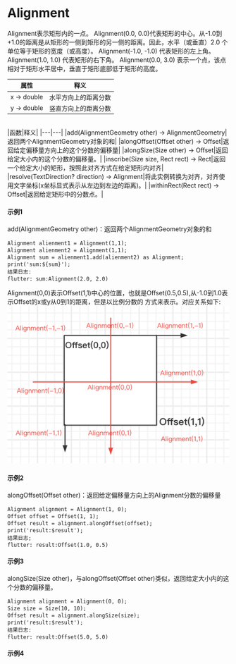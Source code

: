 # Alignment
Alignment表示矩形内的一点。
Alignment(0.0, 0.0)代表矩形的中心。从-1.0到+1.0的距离是从矩形的一侧到矩形的另一侧的距离。因此，水平（或垂直）2.0
个单位等于矩形的宽度（或高度）。
Alignment(-1.0, -1.0) 代表矩形的左上角。
Alignment(1.0, 1.0) 代表矩形的右下角。
Alignment(0.0, 3.0) 表示一个点，该点相对于矩形水平居中，垂直于矩形底部低于矩形的高度。<br>

|属性|释义|
|---|---|
|x → double|水平方向上的距离分数|
|y → double|竖直方向上的距离分数|
<br>
|函数|释义|
|---|---|
|add(AlignmentGeometry other) → AlignmentGeometry|返回两个AlignmentGeometry对象的和|
|alongOffset(Offset other) → Offset|返回给定偏移量方向上的这个分数的偏移量|
|alongSize(Size other) → Offset|返回给定大小内的这个分数的偏移量。|
|inscribe(Size size, Rect rect) → Rect|返回一个给定大小的矩形，按照此对齐方式在给定矩形内对齐|
|resolve(TextDirection? direction) → Alignment|将此实例转换为对齐，对齐使用文字坐标(x坐标显式表示从左边到左边的距离)。|
|withinRect(Rect rect) → Offset|返回给定矩形中的分数点。|

#### 示例1
add(AlignmentGeometry other)：返回两个AlignmentGeometry对象的和
```
Alignment alienment1 = Alignment(1,1);
Alignment alienment2 = Alignment(1,1);
Alignment sum = alienment1.add(alienment2) as Alignment;
print('sum:${sum}');
结果日志:
flutter: sum:Alignment(2.0, 2.0)
```
Alignment(0,0)表示Offset(1,1)中心的位置，也就是Offset(0.5,0.5),从-1.0到1.0表示Offset的x或y从0到1的距离，但是以比例分数的
方式来表示。对应关系如下:<br>
![img](https://github.com/DingMouRen/flutter_widget_wiki/raw/master/lib/widget/alignment/res/alignment_1.png)<br>


#### 示例2
alongOffset(Offset other)：返回给定偏移量方向上的Alignment分数的偏移量
```
Alignment alignment = Alignment(1, 0);
Offset offset = Offset(1, 1);
Offset result = alignment.alongOffset(offset);
print('result:$result');
结果日志;
flutter: result:Offset(1.0, 0.5)
```

#### 示例3
alongSize(Size other)，与alongOffset(Offset other)类似，返回给定大小内的这个分数的偏移量。
```
Alignment alignment = Alignment(0, 0);
Size size = Size(10, 10);
Offset result = alignment.alongSize(size);
print('result:$result');
结果日志:
flutter: result:Offset(5.0, 5.0)
```

#### 示例4

